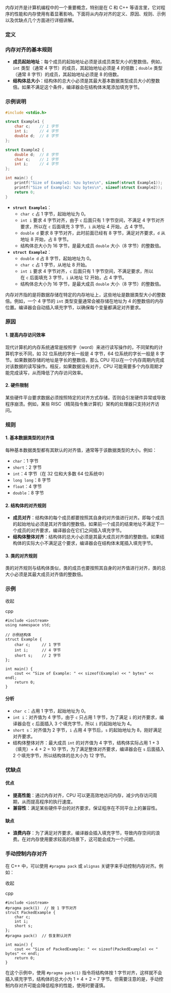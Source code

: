   
内存对齐是计算机编程中的一个重要概念，特别是在 C 和 C++ 等语言里，它对程序的性能和内存使用有着显著影响。下面将从内存对齐的定义、原因、规则、示例以及优缺点几个方面进行详细讲解。

### 定义
### 内存对齐的基本规则

  

- **成员起始地址**：每个成员的起始地址必须是该成员类型大小的整数倍。例如，`int` 类型（通常 4 字节）的成员，其起始地址必须是 4 的倍数；`double` 类型（通常 8 字节）的成员，其起始地址必须是 8 的倍数。
- **结构体总大小**：结构体的总大小必须是其最大基本数据类型成员大小的整数倍。如果不满足这个条件，编译器会在结构体末尾添加填充字节。

### 示例说明

  


```c
#include <stdio.h>

struct Example1 {
    char c;    // 1 字节
    int i;     // 4 字节
    double d;  // 8 字节
};

struct Example2 {
    double d;  // 8 字节
    char c;    // 1 字节
    int i;     // 4 字节
};

int main() {
    printf("Size of Example1: %zu bytes\n", sizeof(struct Example1));
    printf("Size of Example2: %zu bytes\n", sizeof(struct Example2));
    return 0;
}
```

  

- **`struct Example1`**：
    - `char c` 占 1 字节，起始地址为 0。
    - `int i` 要求 4 字节对齐，由于 `c` 后面只有 1 字节空间，不满足 4 字节对齐要求，所以在 `c` 后面填充 3 字节，`i` 从地址 4 开始，占 4 字节。
    - `double d` 要求 8 字节对齐，此时前面已经有 8 字节，满足对齐要求，`d` 从地址 8 开始，占 8 字节。
    - 结构体总大小为 16 字节，是最大成员 `double` 大小（8 字节）的整数倍。
- **`struct Example2`**：
    - `double d` 占 8 字节，起始地址为 0。
    - `char c` 占 1 字节，从地址 8 开始。
    - `int i` 要求 4 字节对齐，`c` 后面只有 1 字节空间，不满足要求，所以在 `c` 后面填充 3 字节，`i` 从地址 12 开始，占 4 字节。
    - 结构体总大小为 16 字节，是最大成员 `double` 大小（8 字节）的整数倍。
  

内存对齐指的是将数据存储在特定的内存地址上，这些地址是数据类型大小的整数倍。例如，一个 4 字节的 `int` 类型变量通常会被存储在地址为 4 的整数倍的内存位置。编译器会自动插入填充字节，以确保每个变量都满足对齐要求。

### 原因

#### 1. 提高内存访问效率

  

现代计算机的内存系统通常是按照字（word）来进行读写操作的，不同架构的计算机字长不同，如 32 位系统的字长一般是 4 字节，64 位系统的字长一般是 8 字节。如果数据存储的地址是字长的整数倍，那么 CPU 可以在一个内存周期内完成对该数据的读写操作。相反，如果数据没有对齐，CPU 可能需要多个内存周期才能完成读写，从而降低了内存访问效率。

#### 2. 硬件限制

  

某些硬件平台要求数据必须按照特定的对齐方式存储，否则会引发硬件异常或导致程序崩溃。例如，某些 RISC（精简指令集计算机）架构的处理器只支持对齐访问。

### 规则

#### 1. 基本数据类型的对齐值

  

每种基本数据类型都有其默认的对齐值，通常等于该数据类型的大小。例如：

  

- `char`：1 字节
- `short`：2 字节
- `int`：4 字节（在 32 位和大多数 64 位系统中）
- `long long`：8 字节
- `float`：4 字节
- `double`：8 字节

#### 2. 结构体的对齐规则

  

- **成员对齐**：结构体的每个成员都要按照其自身的对齐值进行对齐。即每个成员的起始地址必须是其对齐值的整数倍。如果前一个成员的结束地址不满足下一个成员的对齐要求，编译器会在它们之间插入填充字节。
- **结构体整体对齐**：结构体的总大小必须是其最大成员对齐值的整数倍。如果结构体的实际大小不满足这个要求，编译器会在结构体末尾插入填充字节。

#### 3. 类的对齐规则

  

类的对齐规则与结构体类似，类的成员也要按照其自身的对齐值进行对齐，类的总大小必须是其最大成员对齐值的整数倍。

### 示例

  

收起

cpp

```
#include <iostream>
using namespace std;

// 示例结构体
struct Example {
    char c;     // 1 字节
    int i;      // 4 字节
    short s;    // 2 字节
};

int main() {
    cout << "Size of Example: " << sizeof(Example) << " bytes" << endl;
    return 0;
}
```

#### 分析

  

- `char c`：占用 1 字节，起始地址为 0。
- `int i`：对齐值为 4 字节，由于 `c` 只占用 1 字节，为了满足 `i` 的对齐要求，编译器会在 `c` 后面插入 3 个填充字节，所以 `i` 的起始地址为 4。
- `short s`：对齐值为 2 字节，`i` 占用 4 字节后，`s` 的起始地址为 8，刚好满足对齐要求。
- 结构体整体对齐：最大成员 `int` 的对齐值为 4 字节，结构体实际占用 1 + 3（填充）+ 4 + 2 = 10 字节，为了满足整体对齐要求，编译器会在 `s` 后面插入 2 个填充字节，所以结构体的总大小为 12 字节。

### 优缺点

#### 优点

  

- **提高性能**：通过内存对齐，CPU 可以更高效地访问内存，减少内存访问周期，从而提高程序的执行速度。
- **兼容性**：满足某些硬件平台的对齐要求，保证程序在不同平台上的兼容性。

#### 缺点

  

- **浪费内存**：为了满足对齐要求，编译器会插入填充字节，导致内存空间的浪费。在对内存使用要求较高的场景下，这可能会成为一个问题。

### 手动控制内存对齐

  

在 C++ 中，可以使用 `#pragma pack` 或 `alignas` 关键字来手动控制内存对齐。例如：

  

收起

cpp

```
#include <iostream>
#pragma pack(1)  // 按 1 字节对齐
struct PackedExample {
    char c;
    int i;
    short s;
};
#pragma pack()  // 恢复默认对齐

int main() {
    cout << "Size of PackedExample: " << sizeof(PackedExample) << " bytes" << endl;
    return 0;
}
```

  

在这个示例中，使用 `#pragma pack(1)` 指令将结构体按 1 字节对齐，这样就不会插入填充字节，结构体的总大小为 1 + 4 + 2 = 7 字节。但需要注意的是，手动控制内存对齐可能会降低程序的性能，使用时要谨慎。
